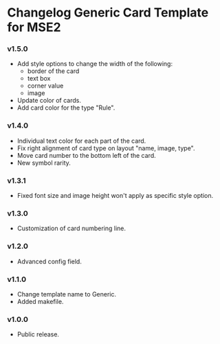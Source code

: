 # Changelog Generic Card Template for MSE2

### v1.5.0
+ Add style options to change the width of the following:
  + border of the card
  + text box
  + corner value
  + image
+ Update color of cards.
+ Add card color for the type "Rule".

### v1.4.0
+ Individual text color for each part of the card.
+ Fix right alignment of card type on layout "name, image, type".
+ Move card number to the bottom left of the card.
+ New symbol rarity.

### v1.3.1
+ Fixed font size and image height won't apply as specific style option.

### v1.3.0
+ Customization of card numbering line.

### v1.2.0
+ Advanced config field.

### v1.1.0
+ Change template name to Generic.
+ Added makefile.

### v1.0.0
+ Public release.